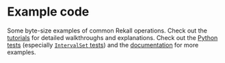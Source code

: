# Example code

Some byte-size examples of common Rekall operations.
Check out the [tutorials](../tutorials) for detailed walkthroughs and
explanations.
Check out the [Python tests](../rekallpy/test) (especially
[`IntervalSet` tests](../rekallpy/test/test_interval_set.py)) and the
[documentation](https://rekallpy.readthedocs.io/en/latest/?badge=latest) for more examples.
